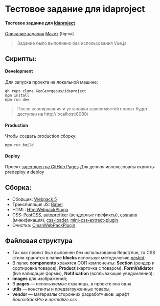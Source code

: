 # Тестовое задание для idaproject
#### Тестовое задание для [Idaproject](https://idaproject.com/)
[Описание задания](link)
[Макет](https://www.figma.com/file/pDYoKTprsV7DOigFGPOZpG/Junior-frontend-developer-test-%28Copy%29?node-id=0:1) (figma)

> Задание было выполнено без использования Vue.js

## Скрипты:
#### Development
Для запуска проекта на локальной машине:
```
gh repo clone GeoGeorgeous/idaproject
npm install
npm run dev
```

>После клонирования и установки зависимостей проект будет доступен на http://localhost:8080/

#### Production
Чтобы создать production сборку:
```
npm run build
```

#### Deploy
Проект [задеплоен на GitHub Pages](https://github.com/GeoGeorgeous/idaproject/deployments/activity_log?environment=github-pages)
Для деплоя использованы скрипты predeploy и deploy

## Сборка:
* Сборщик: [Webpack 5](https://webpack.js.org/)
* Транспиляция JS: [Babel](https://babeljs.io/)
* HTML: [HtmlWebpackPlugin](https://github.com/jantimon/html-webpack-plugin)
* CSS: [PostCSS](https://postcss.org/), [autoprefixer](https://github.com/postcss/autoprefixer) (вендорные префиксы), [cssnano](https://github.com/cssnano/cssnano) (минификация), [css-loader](https://webpack.js.org/loaders/css-loader/), [mini-css-extract-plugin](https://webpack.js.org/plugins/mini-css-extract-plugin/)
* Очистка: [CleanWebPackPlugin](https://github.com/johnagan/clean-webpack-plugin)

## Файловая структура
* Так как проект был выполнен без использования React/Vue, то CSS стили хранятся в папке **blocks** используя методологию [nested](https://ru.bem.info/methodology/filestructure/#nested);
* В папке **components** хранятся ООП компоненты: **Section** (рендер и сортировка товаров), **Product** (карточка с товаром), **FormValidator** (live валидация формы), **Notification** (всплывающие уведомления);
* **images** для изображений;
* В **pages** — используемые страницы, в проекте она одна.
* **utils** — константы и предзагруженные товары;
* **vendor** — материалы сторонних разработчиков: шрифт *SourceSansPro* и *normalize.css*

